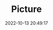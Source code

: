 ---
weight: 1
images:
- /images/edited/237.jpeg
title: Picture
date: 2022-10-13 20:49:17
tags: [luminarneo,work,ILCE-7M3,28.0,dog,chair]
---
